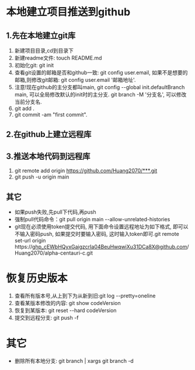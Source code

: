 # 本地建立项目推送到github

## 1.先在本地建立git库
1. 新建项目目录,cd到目录下
2. 新建readme文件: touch README.md
3. 初始化git: git init
4. 查看git设置的邮箱是否和github一致: git config user.email, 如果不是想要的邮箱,则修改git邮箱: git config user.email '邮箱地址'.
5. 注意!现在github的主分支都叫main, git config --global init.defaultBranch main, 可以全局修改默认的init时的主分支. git branch -M '分支名', 可以修改当前分支名.
6. git add .
7. git commit -am "first commit".

## 2.在github上建立远程库

## 3.推送本地代码到远程库
1. git remote add origin https://github.com/Huang2070/***.git
2. git push -u origin main


## 其它
* 如果push失败,先pull下代码,再push
* 强制pull代码命令：git pull origin main --allow-unrelated-histories
* git现在必须使用token提交代码, 用下面命令设置远程地址为如下格式, 即可以不输入密码push, 如果提交时要输入密码, 这时输入token即可.git remote set-url origin https://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@github.com/Huang2070/alpha-centauri-c.git



# 恢复历史版本

1. 查看所有版本号,从上到下为从新到旧:git log --pretty=oneline
2. 查看某版本修改的内容: git show codeVersion
3. 恢复到某版本: git reset --hard codeVersion
4. 提交到远程分支: git push -f



# 其它
* 删除所有本地分支: git branch | xargs git branch -d